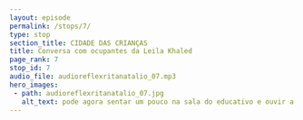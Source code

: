 ```yaml
---
layout: episode
permalink: /stops/7/
type: stop
section_title: CIDADE DAS CRIANÇAS
title: Conversa com ocupantes da Leila Khaled
page_rank: 7
stop_id: 7
audio_file: audioreflexritanatalio_07.mp3
hero_images:
 - path: audioreflexritanatalio_07.jpg
   alt_text: pode agora sentar um pouco na sala do educativo e ouvir a cidade das crianças
---
```

